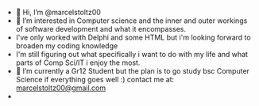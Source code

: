 - 👋 Hi, I’m @marcelstoltz00
- 👀 I’m interested in Computer science and the inner and outer workings of software development and what it encompasses.
-  I've only worked with Delphi and some HTML but i'm looking forward to broaden my coding knowledge
- I'm still figuring out what specifically i want to do with my life and what parts of Comp Sci/IT i enjoy the most.
- 🌱 I’m currently a Gr12 Student but the plan is to go study bsc Computer Science if everything goes well :)
contact me at: marcelstoltz00@gmail.com
- 


